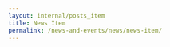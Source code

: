 ```yaml
---
layout: internal/posts_item
title: News Item
permalink: /news-and-events/news/news-item/
---
```


<!--- This child document initializes the page in Jekyll. -->
